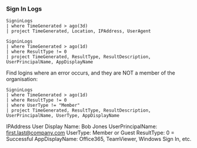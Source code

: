 

### Sign In Logs

```kql
SigninLogs
| where TimeGenerated > ago(3d)
| project TimeGenerated, Location, IPAddress, UserAgent
```

```
SigninLogs
| where TimeGenerated > ago(1d)
| where ResultType != 0
| project TimeGenerated, ResultType, ResultDescription, UserPrincipalName, AppDisplayName
```

Find logins where an error occurs, and they are NOT a member of the organisation:
```
SigninLogs
| where TimeGenerated > ago(1d)
| where ResultType != 0
| where UserType != "Member"
| project TimeGenerated, ResultType, ResultDescription, UserPrincipalName, UserType, AppDisplayName
```

IPAddress
User Display Name: Bob Jones
UserPrincipalName: first.last@company.com
UserType: Member or Guest
ResultType: 0 = Successful 
AppDisplayName: Office365, TeamViewer, Windows Sign In, etc. 
